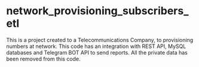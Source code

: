 # network_provisioning_subscribers_etl
This is a project created to a Telecommunications Company, to provisioning numbers at network. This code has an integration with REST API, MySQL databases and Telegram BOT API to send reports. All the private data has been removed from this code.

